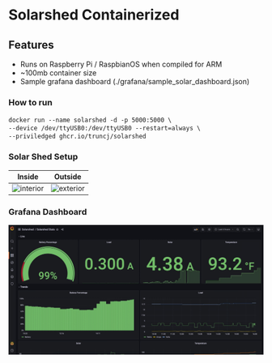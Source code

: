 # Solarshed Containerized

## Features
* Runs on Raspberry Pi / RaspbianOS when compiled for ARM
* ~100mb container size
* Sample grafana dashboard (./grafana/sample_solar_dashboard.json)

### How to run 
```
docker run --name solarshed -d -p 5000:5000 \
--device /dev/ttyUSB0:/dev/ttyUSB0 --restart=always \
--priviledged ghcr.io/truncj/solarshed
```

### Solar Shed Setup

Inside | Outside
--- | ---
![interior](./images/interior.jpg) | ![exterior](./images/exterior.jpg)


### Grafana Dashboard

![grafana](./images/grafana.jpg)
